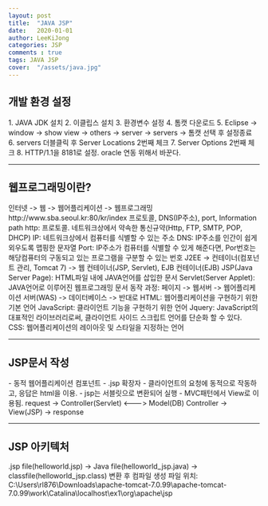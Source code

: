 ```yaml
---
layout: post
title:  "JAVA JSP"
date:   2020-01-01
author: LeeKiJong
categories: JSP
comments : true
tags: JAVA JSP
cover:  "/assets/java.jpg"
---
```


<h2>개발 환경 설정</h2>
1. JAVA JDK 설치  
2. 이클립스 설치  
3. 환경변수 설정  
4. 톰캣 다운로드  
5. Eclipse -> window -> show view -> others -> server -> servers -> 톰캣 선택 후 설정종료  
6. servers 더블클릭 후 Server Locations 2번째 체크  
7. Server Options 2번째 체크  
8. HTTP/1.1을 8181로 설정. oracle 연동 위해서 바꾼다.
<hr>

<h2>웹프로그래밍이란?</h2>
인터넷 -> 웹 -> 웹어플리케이션 -> 웹프로그래밍  
http://www.sba.seoul.kr:80/kr/index  
프로토콜, DNS(IP주소), port, Information path  
http: 프로토콜. 네트워크상에서 약속한 통신규약(Http, FTP, SMTP, POP, DHCP)  
IP: 네트워크상에서 컴퓨터를 식별할 수 있는 주소  
DNS: IP주소를 인간이 쉽게 외우도록 맵핑한 문자열  
Port: IP주소가 컴퓨터를 식별할 수 있게 해준다면, Por번호는 해당컴퓨터의 구동되고 있는 프로그램을 구분할 수 있는 번호  
J2EE -> 컨테이너(컴포넌트 관리, Tomcat 7) -> 웹 컨테이너(JSP, Servlet), EJB 컨테이너(EJB)  
JSP(Java Server Page): HTML파일 내에 JAVA언어를 삽입한 문서  
Servlet(Server Applet): JAVA언어로 이루어진 웹프로그래밍 문서  
동작 과정: 페이지 -> 웹서버 -> 웹어플리케이션 서버(WAS) -> 데이터베이스 -> 반대로  
HTML: 웹어플리케이션을 구현하기 위한 기본 언어  
JavaScript: 클라이언트 기능을 구현하기 위한 언어  
Jquery: JavaScript의 대표적인 라이브러리로써, 클라이언트 사이드 스크립트 언어를 단순화 할 수 있다.  
CSS: 웹어플리케이션의 레이아웃 및 스타일을 지정하는 언어  
<hr>
<h2>JSP문서 작성</h2>
- 동적 웹어플리케이션 컴포넌트  
- .jsp 확장자  
- 클라이언트의 요청에 동적으로 작동하고, 응답은 html을 이용.  
- jsp는 서블릿으로 변환되어 실행  
- MVC패턴에서 View로 이용됨.  
request -> Controller(Servlet) <---> Model(DB)  
Controller -> View(JSP) -> response  

<hr>
<h2>JSP 아키텍처</h2>
.jsp file(helloworld.jsp) -> Java file(helloworld_jsp.java) -> classfile(helloworld_jsp.class)  
변환 후 컴파일  
생성 파일 위치: C:\Users\rl876\Downloads\apache-tomcat-7.0.99\apache-tomcat-7.0.99\work\Catalina\localhost\ex1\org\apache\jsp


